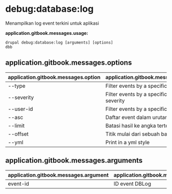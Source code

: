 # debug:database:log
Menampilkan log event terkini untuk aplikasi

**application.gitbook.messages.usage:**
```
drupal debug:database:log [arguments] [options]
dbb
```

## application.gitbook.messages.options
application.gitbook.messages.option | application.gitbook.messages.details
-------|-------------
--type | Filter events by a specific type
--severity | Filter events by a specific level of severity
--user-id | Filter events by a specific user id
--asc | Daftar event dalam urutan naik
--limit | Batasi hasil ke angka tertentu
--offset | Titik mulai dari sebuah batasan
--yml | Print in a yml style

## application.gitbook.messages.arguments
application.gitbook.messages.argument | application.gitbook.messages.details
---------|-------------
event-id | ID event DBLog
